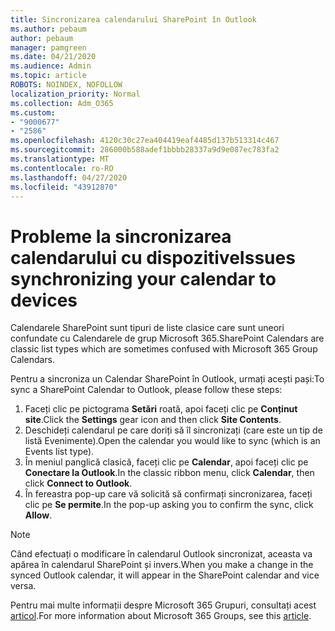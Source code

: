 ```yaml
---
title: Sincronizarea calendarului SharePoint în Outlook
ms.author: pebaum
author: pebaum
manager: pamgreen
ms.date: 04/21/2020
ms.audience: Admin
ms.topic: article
ROBOTS: NOINDEX, NOFOLLOW
localization_priority: Normal
ms.collection: Adm_O365
ms.custom:
- "9000677"
- "2586"
ms.openlocfilehash: 4120c30c27ea404419eaf4485d137b513314c467
ms.sourcegitcommit: 286000b588adef1bbbb28337a9d9e087ec783fa2
ms.translationtype: MT
ms.contentlocale: ro-RO
ms.lasthandoff: 04/27/2020
ms.locfileid: "43912870"
---
```

# <a name="issues-synchronizing-your-calendar-to-devices"></a><span data-ttu-id="f06aa-102">Probleme la sincronizarea calendarului cu dispozitive</span><span class="sxs-lookup"><span data-stu-id="f06aa-102">Issues synchronizing your calendar to devices</span></span>

<span data-ttu-id="f06aa-103">Calendarele SharePoint sunt tipuri de liste clasice care sunt uneori confundate cu Calendarele de grup Microsoft 365.</span><span class="sxs-lookup"><span data-stu-id="f06aa-103">SharePoint Calendars are classic list types which are sometimes confused with Microsoft 365 Group Calendars.</span></span>

<span data-ttu-id="f06aa-104">Pentru a sincroniza un Calendar SharePoint în Outlook, urmați acești pași:</span><span class="sxs-lookup"><span data-stu-id="f06aa-104">To sync a SharePoint Calendar to Outlook, please follow these steps:</span></span>

1. <span data-ttu-id="f06aa-105">Faceți clic pe pictograma **Setări** roată, apoi faceți clic pe **Conținut site**.</span><span class="sxs-lookup"><span data-stu-id="f06aa-105">Click the **Settings** gear icon and then click **Site Contents**.</span></span>
2. <span data-ttu-id="f06aa-106">Deschideți calendarul pe care doriți să îl sincronizați (care este un tip de listă Evenimente).</span><span class="sxs-lookup"><span data-stu-id="f06aa-106">Open the calendar you would like to sync (which is an Events list type).</span></span>
3. <span data-ttu-id="f06aa-107">În meniul panglică clasică, faceți clic pe **Calendar**, apoi faceți clic pe **Conectare la Outlook**.</span><span class="sxs-lookup"><span data-stu-id="f06aa-107">In the classic ribbon menu, click **Calendar**, then click **Connect to Outlook**.</span></span>
4. <span data-ttu-id="f06aa-108">În fereastra pop-up care vă solicită să confirmați sincronizarea, faceți clic pe **Se permite**.</span><span class="sxs-lookup"><span data-stu-id="f06aa-108">In the pop-up asking you to confirm the sync, click **Allow**.</span></span>

>[!Note]
> <span data-ttu-id="f06aa-109">Când efectuați o modificare în calendarul Outlook sincronizat, aceasta va apărea în calendarul SharePoint și invers.</span><span class="sxs-lookup"><span data-stu-id="f06aa-109">When you make a change in the synced Outlook calendar, it will appear in the SharePoint calendar and vice versa.</span></span>

<span data-ttu-id="f06aa-110">Pentru mai multe informații despre Microsoft 365 Grupuri, consultați acest [articol](https://support.office.com/article/Learn-about-Office-365-groups-b565caa1-5c40-40ef-9915-60fdb2d97fa2).</span><span class="sxs-lookup"><span data-stu-id="f06aa-110">For more information about Microsoft 365 Groups, see this [article](https://support.office.com/article/Learn-about-Office-365-groups-b565caa1-5c40-40ef-9915-60fdb2d97fa2).</span></span>
